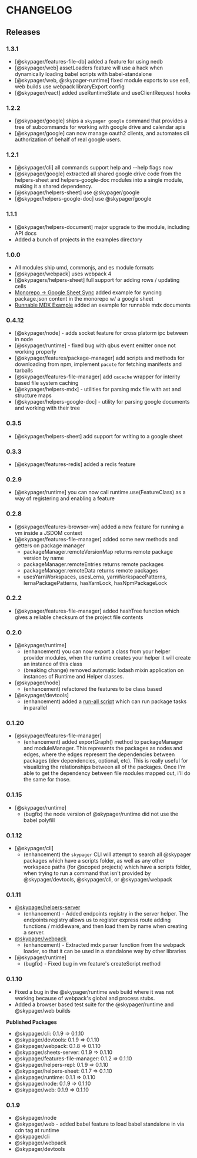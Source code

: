 # CHANGELOG

## Releases

### 1.3.1

- [@skypager/features-file-db] added a feature for using nedb
- [@skypager/web] assetLoaders feature will use a hack when dynamically loading babel scripts with babel-standalone
- [@skypager/web, @skypager-runtime] fixed module exports to use es6, web builds use webpack libraryExport config
- [@skypager/react] added useRuntimeState and useClientRequest hooks

### 1.2.2

- [@skypager/google] ships a `skypager google` command that provides a tree of subcommands for working with google drive and calendar apis
- [@skypager/google] can now manage oauth2 clients, and automates cli authorization of behalf of real google users.

### 1.2.1

- [@skypager/cli] all commands support help and --help flags now
- [@skypager/google] extracted all shared google drive code from the helpers-sheet and helpers-google-doc modules into a single module, making it a shared dependency.
- [@skypager/helpers-sheet] use @skypager/google
- [@skypger/helpers-google-doc] use @skypager/google

### 1.1.1

- [@skypager/helpers-document] major upgrade to the module, including API docs
- Added a bunch of projects in the examples directory

### 1.0.0

- All modules ship umd, commonjs, and es module formats
- [@skypager/webpack] uses webpack 4
- [@skypagers/helpers-sheet] full support for adding rows / updating cells
- [Monorepo -> Google Sheet Sync](src/examples/monorepo-sheets) added example for syncing package.json content in the monorepo w/ a google sheet
- [Runnable MDX Example](src/examples/runnable-mdx) added an example for runnable mdx documents

### 0.4.12

- [@skypager/node] - adds socket feature for cross platorm ipc between in node
- [@skypager/runtime] - fixed bug with qbus event emitter once not working properly
- [@skypager/features/package-manager] add scripts and methods for downloading from npm, implement `pacote` for fetching manifests and tarballs
- [@skypager/features-file-manager] add `cacache` wrapper for interity based file system caching 
- [@skypager/helpers-mdx] - utilities for parsing mdx file with ast and structure maps
- [@skypager/helpers-google-doc] - utility for parsing google documents and working with their tree 

### 0.3.5

- [@skypager/helpers-sheet] add support for writing to a google sheet

### 0.3.3

- [@skypager/features-redis] added a redis feature

### 0.2.9

- [@skypager/runtime] you can now call runtime.use(FeatureClass) as a way of registering and enabling a feature

### 0.2.8

- [@skypager/features-browser-vm] added a new feature for running a vm inside a JSDOM context
- [@skypager/features-file-manager] added some new methods and getters on package manager
    - packageManager.remoteVersionMap returns remote package version by name
    - packageManager.remoteEntries returns remote packages
    - packageManager.remoteData returns remote packages
    - usesYarnWorkspaces, usesLerna, yarnWorkspacePatterns, lernaPackagePatterns, hasYarnLock, hasNpmPackageLock

### 0.2.2

- [@skypager/features-file-manager] added hashTree function which gives a reliable checksum of the project file contents

### 0.2.0

- [@skypager/runtime]
    - (enhancement) you can now export a class from your helper provider modules, when the runtime creates your helper it will create an instance of this class 
    - (breaking change) removed automatic lodash mixin application on instances of Runtime and Helper classes.
- [@skypager/node]
    - (enhancement) refactored the features to be class based
- [@skypager/devtools]
    - (enhancement) added a [run-all script](scripts/run-all.js) which can run package tasks in parallel

### 0.1.20

- [@skypager/features-file-manager]
    - (enhancement) added exportGraph() method to packageManager and moduleManager.  This represents the packages as nodes and edges,
    where the edges represent the dependencies between packages (dev dependencies, optional, etc).  This is really useful for visualizing
    the relationships between all of the packages.  Once I'm able to get the dependency between file modules mapped out, i'll do the same for those.

### 0.1.15

- [@skypager/runtime]
    - (bugfix) the node version of @skypager/runtime did not use the babel polyfill

### 0.1.12

- [@skypager/cli]
    - (enhancement) the `skypager` CLI will attempt to search all @skypager packages which have a scripts folder, as well as any other 
    workspace paths (for @scoped projects) which have a scripts folder, when trying to run a command that isn't provided by @skypager/devtools, @skypager/cli, or @skypager/webpack

### 0.1.11

- [@skypager/helpers-server](src/helpers/server)
    - (enhancement) - Added endpoints registry in the server helper.  The endpoints registry allows us to register express route adding functions / middleware, and then load them by name when creating a server.
- [@skypager/webpack](src/devtools/webpack) 
    - (enhancement) - Extracted mdx parser function from the webpack loader, so that it can be used in a standalone way by other libraries
- [@skypager/runtime] 
    - (bugfix) - Fixed bug in vm feature's createScript method

### 0.1.10

- Fixed a bug in the @skypager/runtime web build where it was not working because of webpack's global and process stubs.
- Added a browser based test suite for the @skypager/runtime and @skypager/web builds

**Published Packages**
  - @skypager/cli: 0.1.9 => 0.1.10
  - @skypager/devtools: 0.1.9 => 0.1.10
  - @skypager/webpack: 0.1.8 => 0.1.10
  - @skypager/sheets-server: 0.1.9 => 0.1.10
  - @skypager/features-file-manager: 0.1.2 => 0.1.10
  - @skypager/helpers-repl: 0.1.9 => 0.1.10
  - @skypager/helpers-sheet: 0.1.7 => 0.1.10
  - @skypager/runtime: 0.1.1 => 0.1.10
  - @skypager/node: 0.1.9 => 0.1.10
  - @skypager/web: 0.1.9 => 0.1.10
  
### 0.1.9

- @skypager/node
- @skypager/web - added babel feature to load babel standalone in via cdn tag at runtime
- @skypager/cli
- @skypager/webpack
- @skypager/devtools
